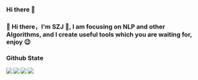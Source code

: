 ### Hi there 👋

<!--
**szj2ys/szj2ys** is a ✨ _special_ ✨ repository because its `README.md` (this file) appears on your GitHub profile.

Here are some ideas to get you started:

- 🔭 I’m currently working on ...
- 🌱 I’m currently learning ...
- 👯 I’m looking to collaborate on ...
- 🤔 I’m looking for help with ...
- 💬 Ask me about ...
- 📫 How to reach me: ...
- 😄 Pronouns: ...
- ⚡ Fun fact: ...
-->


### 🤡 Hi there，I'm SZJ 👋, I am focusing on NLP and other Algorithms, and I create useful tools which you are waiting for, enjoy 😉



### Github State

<a href="https://github.com/szj2ys/mysqling">
  <img align="left" src="https://github-readme-stats.anuraghazra1.vercel.app/api/pin/?username=szj2ys&repo=mysqling&show_icons=true&title_color=fff&icon_color=79ff97&text_color=9f9f9f&bg_color=151515" />
</a>


<a href="https://github.com/szj2ys/funlp">
  <img align="left" src="https://github-readme-stats.anuraghazra1.vercel.app/api/pin/?username=szj2ys&repo=funlp&show_icons=true&title_color=fff&icon_color=79ff97&text_color=9f9f9f&bg_color=151515" />
</a>

<a href="https://github.com/szj2ys/stopwds">
  <img align="left" src="https://github-readme-stats.anuraghazra1.vercel.app/api/pin/?username=szj2ys&repo=stopwds&show_icons=true&title_color=fff&icon_color=79ff97&text_color=9f9f9f&bg_color=151515" />
</a>

<a href="https://github.com/szj2ys/critical_investing">
  <img align="left" src="https://github-readme-stats.anuraghazra1.vercel.app/api/pin/?username=szj2ys&repo=critical_investing&show_icons=true&title_color=fff&icon_color=79ff97&text_color=9f9f9f&bg_color=151515" />
</a>

